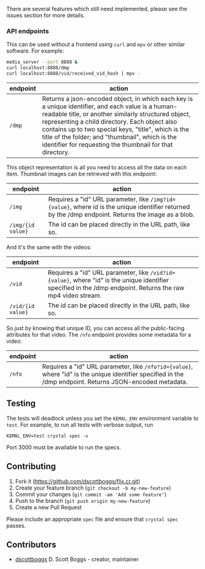There are several features which still need implemented, please see the issues section for more details.

### API endpoints
This can be used without a frontend using `curl` and `mpv` or other similar software. For example:

```sh
media_server --port 8888 &
curl localhost:8888/dmp
curl localhost:8888/vid/received_vid_hash | mpv -
```

| endpoint | action       |
|--------|---------------------------------------------------------------------|
| `/dmp` | Returns a json-encoded object, in which each key is a unique identifier, and each value is a human-readable title, or another similarly structured object, representing a child directory. Each object also contains up to two special keys, "title", which is the title of the folder; and "thumbnail", which is the identifier for requesting the thumbnail for that directory. |

This object representation is all you need to access all the data on each
item. Thumbnail images can be retrieved with this endpoint:

| endpoint | action       |
|--------|---------------------------------------------------------------------|
| `/img` | Requires a "id" URL parameter, like `/img?id={value}`, where id is the unique identifier returned by the /dmp endpoint. Returns the image as a blob. |
| `/img/{id value}` | The id can be placed directly in the URL path, like so.|

And it's the same with the videos:

| endpoint | action       |
|--------|---------------------------------------------------------------------|
| `/vid` | Requires a "id" URL parameter, like `/vid?id={value}`, where "id" is the unique identifier specified in the /dmp endpoint. Returns the raw mp4 video stream. |
| `/vid/{id value}` | The id can be placed directly in the URL path, like so.|

So just by knowing that unique ID, you can access all the public-facing
attributes for that video. The `/nfo` endpoint provides some metadata for a video:

| endpoint | action       |
|--------|---------------------------------------------------------------------|
| `/nfo` | Requires a "id" URL parameter, like `/nfo?id={value}`, where "id" is the unique identifier specified in the /dmp endpoint. Returns JSON-encoded metadata. |

## Testing

The tests will deadlock unless you set the `KEMAL_ENV` environment variable to
`test`. For example, to run all tests with verbose output, run

```shell
KEMAL_ENV=test crystal spec -v
```
Port 3000 must be available to run the specs.

## Contributing

1. Fork it (https://github.com/dscottboggs/flix.cr.git)
2. Create your feature branch (`git checkout -b my-new-feature`)
3. Commit your changes (`git commit -am 'Add some feature'`)
4. Push to the branch (`git push origin my-new-feature`)
5. Create a new Pull Request

Please include an appropriate `spec` file and ensure that `crystal spec` passes.

## Contributors

- [dscottboggs](https://github.com/dscottboggs) D. Scott Boggs - creator, maintainer
